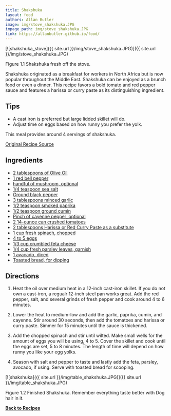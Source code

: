 ```yaml
---
title: Shakshuka
layout: food
authors: Allan Butler
image: img/stove_shakshuka.JPG
impage_path: img/stove_shakshuka.JPG
link: https://allanbutler.github.io/food/
---
```


[![shakshuka_stove]({{ site.url }}/img/stove_shakshuka.JPG)]({{ site.url }}/img/stove_shakshuka.JPG)

Figure 1.1 Shakshuka fresh off the stove.

Shakshuka originated as a breakfast for workers in North Africa but is now popular throughout the Middle East. Shakshuka can be enjoyed as a brunch food or even a dinner. This recipe favors a bold tomato and red pepper sauce and features a harissa or curry paste as its distinguishing ingredient.

## Tips

* A cast iron is preferred but large lidded skillet will do.
* Adjust time on eggs based on how runny you prefer the yolk.

This meal provides around 4 servings of shakshuka.

[Original Recipe Source](https://www.loveandlemons.com/shakshuka-recipe/)

## Ingredients

* [2 tablespoons of Olive Oil](https://www.heb.com/product-detail/h-e-b-select-ingredients-extra-virgin-olive-oil-17-oz/127074)
* [1 red bell pepper](https://www.heb.com/product-detail/fresh-red-bell-pepper-each/325164)
* [handful of mushroom, optional](https://www.heb.com/product-detail/h-e-b-organics-texas-roots-whole-baby-bella-mushrooms-8-oz/1854430)
* [1/4 teaspoon sea salt](https://www.amazon.com/Guerandais-Coarse-Salt-Guerande-28-21/dp/B07QFYNN6N)
* [Ground black pepper]()
* [3 tablespoons minced garlic](https://www.heb.com/product-detail/spice-world-minced-garlic-8-00-oz/318924)
* [1/2 teaspoon smoked paprika](https://www.heb.com/product-detail/mccormick-smoked-paprika-9-oz/1762793)
* [1/2 teaspoon ground cumin](https://www.heb.com/product-detail/h-e-b-ground-cumin-1-8-oz/1627063)
* [Pinch of cayenne pepper, optional](https://www.heb.com/product-detail/h-e-b-cayenne-pepper-seasoning-1-8-oz/1622316)
* [2 14-ounce can crushed tomatoes](https://www.heb.com/product-detail/h-e-b-select-ingredients-crushed-tomatoes-15-oz/126608)
* [2 tablespoons Harissa or Red Curry Paste as a substitute](https://www.heb.com/product-detail/thai-kitchen-gluten-free-red-curry-paste-4-oz/272803)
* [1 cup fresh spinach, chopped](https://www.heb.com/product-detail/h-e-b-baby-spinach-6-oz/984624)
* [4 to 5 eggs](https://www.heb.com/product-detail/hill-country-fare-grade-a-extra-large-white-eggs-18-ct/325141)
* [1/3 cup crumbled feta cheese](https://www.heb.com/product-detail/great-lakes-feta-cheese-crumbled-4-oz/4433001)
* [1/4 cup fresh parsley leaves, garnish]()
* [1 avacado, diced](https://www.heb.com/product-detail/fresh-hass-avocados-large-each/318627)
* [Toasted bread, for dipping](https://www.heb.com/product-detail/h-e-b-bakery-french-bread-scratch-made-16-oz/1106931)


## Directions

1. Heat the oil over medium heat in a 12-inch cast-iron skillet. If you do not own a cast-iron, a regualr 12-inch steel pan works great. Add the red pepper, salt, and several grinds of fresh pepper and cook around 4 to 6 minutes.

2. Lower the heat to medium-low and add the garlic, paprika, cumin, and cayenne. Stir around 30 seconds, then add the tomatoes and harissa or curry paste. Simmer for 15 minutes until the sauce is thickened.

3. Add the chopped spinach and stir until wilted. Make small wells for the amount of eggs you will be using, 4 to 5. Cover the skillet and cook until the eggs are set, 5 to 8 minutes. The length of time will depend on how runny you like your egg yolks.

4. Season with salt and pepper to taste and lastly add the feta, parsley, avocado, if using. Serve with toasted bread for scooping.

[![shakshuka]({{ site.url }}/img/table_shakshuka.JPG)]({{ site.url }}/img/table_shakshuka.JPG)

Figure 1.2 Finished Shakshuka. Remember everything taste better with Dog hair in it.

[**Back to Recipes**]({{page.link}})
